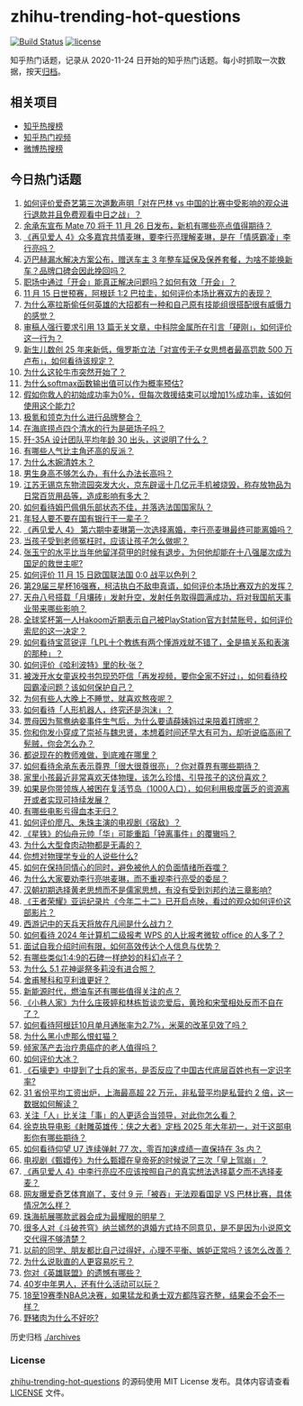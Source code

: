 # zhihu-trending-hot-questions

[![Build Status](https://github.com/justjavac/zhihu-trending-hot-questions/workflows/ci/badge.svg?branch=master)](https://github.com/justjavac/zhihu-trending-hot-questions/actions)
[![license](https://img.shields.io/github/license/justjavac/zhihu-trending-hot-questions)](https://github.com/justjavac/zhihu-trending-hot-questions/blob/master/LICENSE)

知乎热门话题，记录从 2020-11-24
日开始的知乎热门话题。每小时抓取一次数据，按天[归档](./archives)。

## 相关项目

- [知乎热搜榜](https://github.com/justjavac/zhihu-trending-top-search)
- [知乎热门视频](https://github.com/justjavac/zhihu-trending-hot-video)
- [微博热搜榜](https://github.com/justjavac/weibo-trending-hot-search)

## 今日热门话题

<!-- BEGIN -->
<!-- 最后更新时间 Sat Nov 16 2024 10:57:33 GMT+0800 (China Standard Time) -->

1. [如何评价爱奇艺第三次道歉声明「对在巴林 vs 中国的比赛中受影响的观众进行退款并且免费观看中日之战」？](https://www.zhihu.com/question/4230103400)
1. [余承东宣布 Mate 70 将于 11 月 26 日发布，新机有哪些亮点值得期待？](https://www.zhihu.com/question/4222195463)
1. [《再见爱人 4》众多嘉宾共情麦琳，要李行亮理解麦琳，是在「情感霸凌」李行亮吗？](https://www.zhihu.com/question/4228526048)
1. [迈巴赫漏水解决方案公布，赠送车主 3 年整车延保及保养套餐，为啥不能换新车？品牌口碑会因此挽回吗？](https://www.zhihu.com/question/4222111628)
1. [职场中通过「开会」能真正解决问题吗？如何有效「开会」？](https://www.zhihu.com/question/3338027243)
1. [11 月 15 日世预赛，阿根廷 1:2 巴拉圭，如何评价本场比赛双方的表现？](https://www.zhihu.com/question/4211902709)
1. [为什么塞拉斯偷任何英雄的大招都有一种和自己原有技能组很搭配很有威慑力的感觉？](https://www.zhihu.com/question/628940183)
1. [审稿人强行要求引用 13 篇无关文章，中科院金属所在引言「硬刚」，如何评价这一行为？](https://www.zhihu.com/question/4078010020)
1. [新生儿数创 25 年来新低，俄罗斯立法「对宣传无子女思想者最高罚款 500 万卢布」，如何看待该规定？](https://www.zhihu.com/question/4053457343)
1. [为什么这轮牛市突然开始了？](https://www.zhihu.com/question/3735877563)
1. [为什么softmax函数输出值可以作为概率预估?](https://www.zhihu.com/question/624489882)
1. [假如你救人的初始成功率为0%，但每次救援结束可以增加1%成功率，该如何使用这个能力?](https://www.zhihu.com/question/4229812089)
1. [极氪和领克为什么进行品牌整合？](https://www.zhihu.com/question/4133890048)
1. [在海底捞点四个清水的行为是砸场子吗？](https://www.zhihu.com/question/334704806)
1. [歼-35A 设计团队平均年龄 30 出头，这说明了什么？](https://www.zhihu.com/question/4026485449)
1. [有哪些人气比主角还高的反派？](https://www.zhihu.com/question/64523579)
1. [为什么木婉清姓木？](https://www.zhihu.com/question/61227475)
1. [男生身高不够怎么办，有什么办法长高吗？](https://www.zhihu.com/question/413052348)
1. [江苏无锡京东物流园突发大火，京东辟谣十几亿元手机被烧毁，称存放物品为日常百货用品等，造成影响有多大？](https://www.zhihu.com/question/4075569127)
1. [如何看待姆巴佩俱乐部状态不佳，并落选法国国家队？](https://www.zhihu.com/question/3959638629)
1. [年轻人要不要在国有银行干一辈子？](https://www.zhihu.com/question/498950692)
1. [《再见爱人 4》 第六期中麦琳第一次选择离婚，李行亮麦琳最终可能离婚吗？](https://www.zhihu.com/question/4239048926)
1. [当孩子受到老师冤枉时，应该让孩子怎么做呢？](https://www.zhihu.com/question/760680662)
1. [张玉宁的水平比当年他留洋荷甲的时候有退步，为何他却能在十八强屡次成为国足的救世主呢?](https://www.zhihu.com/question/4187424719)
1. [如何评价 11 月 15 日欧国联法国 0:0 战平以色列？](https://www.zhihu.com/question/4211073522)
1. [第29届三星杯16强赛，柯洁执白不敌申真谞，如何评价本场比赛双方的发挥？](https://www.zhihu.com/question/4242166151)
1. [天舟八号搭载「月壤砖」发射升空，发射任务取得圆满成功，将对我国航天事业带来哪些影响？](https://www.zhihu.com/question/4221179459)
1. [全球奖杯第一人Hakoom近期表示自己被PlayStation官方封禁账号，如何评价索尼的这一决定？](https://www.zhihu.com/question/4133089074)
1. [如何看待宝蓝锐评「LPL十个教练有两个懂游戏就不错了，全是搞关系和表演的那种」？](https://www.zhihu.com/question/4209492270)
1. [如何评价《哈利波特》里的秋·张？](https://www.zhihu.com/question/438739182)
1. [被泼开水女童返校书包现恐吓信「再发视频，要你全家不好过」，如何看待校园霸凌问题？该如何保护自己？](https://www.zhihu.com/question/4056066973)
1. [为何有些人大晚上不睡觉，就喜欢熬夜呢？](https://www.zhihu.com/question/4182054345)
1. [如何看待「人形机器人，终究还是泡沫」？](https://www.zhihu.com/question/665575960)
1. [贾母因为鸳鸯纳妾事件生气后，为什么要请薛姨妈过来陪着打牌呢？](https://www.zhihu.com/question/4117575644)
1. [你和你发小穿成了崇祯与魏忠贤，本想着时间还早大有可为，却听说临高闹了髡贼，你会怎么办？](https://www.zhihu.com/question/3970069896)
1. [都说现在的教师难做，到底难在哪里？](https://www.zhihu.com/question/4068681443)
1. [如何看待余承东表示尊界「很大很尊很亮」？你对尊界有哪些期待？](https://www.zhihu.com/question/4163916456)
1. [家里小孩最近非常喜欢天体物理，该怎么珍惜、引导孩子的这份喜欢？](https://www.zhihu.com/question/1509488819)
1. [如果是你带领族人被困在复活节岛（1000人口），如何利用极度匮乏的资源离开或者实现可持续发展？](https://www.zhihu.com/question/419666179)
1. [有哪些电影亏得血本无归？](https://www.zhihu.com/question/49847612)
1. [如何评价廖凡、朱珠主演的电视剧《宿敌》？](https://www.zhihu.com/question/2802580595)
1. [《星铁》的仙舟元帅「华」可能重蹈「钟离事件」的覆辙吗？](https://www.zhihu.com/question/3853688445)
1. [为什么大型食肉动物都是无毒的？](https://www.zhihu.com/question/745758640)
1. [你想对物理学专业的人说些什么?](https://www.zhihu.com/question/1022588196)
1. [如何在保持同情心的同时，避免被他人的负面情绪所吞噬？](https://www.zhihu.com/question/3222505290)
1. [为什么大家要劝李行亮哄麦琳，而不重视李行亮受的委屈？](https://www.zhihu.com/question/4184725813)
1. [汉朝初期选择黄老思想而不是儒家思想，有没有受到刘邦约法三章影响?](https://www.zhihu.com/question/3194635883)
1. [《王者荣耀》亚运纪录片《今年二十二》已开启点映，看过的观众如何评价这部影片？](https://www.zhihu.com/question/4252729296)
1. [西游记中的天兵天将放在凡间是什么战力？](https://www.zhihu.com/question/302393419)
1. [如何看待 2024 年计算机二级报考 WPS 的人比报考微软 office 的人多了？](https://www.zhihu.com/question/3756738721)
1. [面试自我介绍时间有限，如何高效传达个人信息与优势？](https://www.zhihu.com/question/668857157)
1. [有哪些类似1:4:9的石碑一样绝妙的科幻点子？](https://www.zhihu.com/question/63616994)
1. [为什么 5.1 花神诞祭多莉没有进合照？](https://www.zhihu.com/question/3647524116)
1. [舍甫琴科和亨利谁更好？](https://www.zhihu.com/question/23257774)
1. [新能源时代，燃油车还有哪些值得关注的点？](https://www.zhihu.com/question/3362380836)
1. [《小巷人家》为什么庄筱婷和林栋哲谈恋爱后，黄玲和宋莹相处反而不自在了？](https://www.zhihu.com/question/3087489842)
1. [如何看待阿根廷10月单月通胀率为2.7%，米莱的改革见效了吗？](https://www.zhihu.com/question/4171426533)
1. [为什么黑小虎那么恨虹猫？](https://www.zhihu.com/question/646229674)
1. [倾家荡产去治疗患癌症的老人值得吗？](https://www.zhihu.com/question/266071807)
1. [如何评价大冰？](https://www.zhihu.com/question/21921783)
1. [《石壕吏》中提到了士兵的家书，是否反应了中国古代底层百姓也有一定识字率?](https://www.zhihu.com/question/3847972602)
1. [31 省份平均工资出炉，上海最高超 22 万元，非私营平均是私营约 2 倍，这一数据如何解读？](https://www.zhihu.com/question/4210348910)
1. [关注「人」比关注「事」的人更适合当领导，对此你怎么看？](https://www.zhihu.com/question/2262214181)
1. [徐克执导电影《射雕英雄传：侠之大者》定档 2025 年大年初一，对于这部电影你有哪些期待？](https://www.zhihu.com/question/4217662570)
1. [如何看待仰望 U7 连续弹射 77 次，零百加速成绩一直保持在 3s 内？](https://www.zhihu.com/question/4143736565)
1. [电视剧《甄嬛传》为什么甄嬛在皇帝死的时候说了三次「皇上驾崩」？](https://www.zhihu.com/question/563949201)
1. [《再见爱人 4》中李行亮应不应该按照自己的真实想法选择葛夕而不选择麦麦？](https://www.zhihu.com/question/4188868513)
1. [网友曝爱奇艺体育崩了，支付 9 元「被吞」无法观看国足 VS 巴林比赛，具体情况怎么样？](https://www.zhihu.com/question/4180041353)
1. [珠海航展哪款武器会成为最耀眼的明星？](https://www.zhihu.com/question/3625873484)
1. [很多人对《斗破苍穹》纳兰嫣然的退婚方式持不同意见，是不是因为小说原文交代得不够清楚？](https://www.zhihu.com/question/498873138)
1. [以前的同学、朋友都比自己过得好，心理不平衡、嫉妒正常吗？该怎么改善？](https://www.zhihu.com/question/4093175016)
1. [为什么说耿直的人更容易吃亏？](https://www.zhihu.com/question/637283334)
1. [你对《英雄联盟》的遗憾有哪些？](https://www.zhihu.com/question/622153903)
1. [40岁中年男人，还有什么活动可以玩？](https://www.zhihu.com/question/585551538)
1. [18至19赛季NBA总决赛，如果猛龙和勇士双方都阵容齐整，结果会不会不一样？](https://www.zhihu.com/question/3847447480)
1. [野猪肉为什么不好吃?](https://www.zhihu.com/question/445729719)

<!-- END -->

历史归档 [./archives](./archives)

### License

[zhihu-trending-hot-questions](https://github.com/justjavac/zhihu-trending-hot-questions)
的源码使用 MIT License 发布。具体内容请查看 [LICENSE](./LICENSE) 文件。
